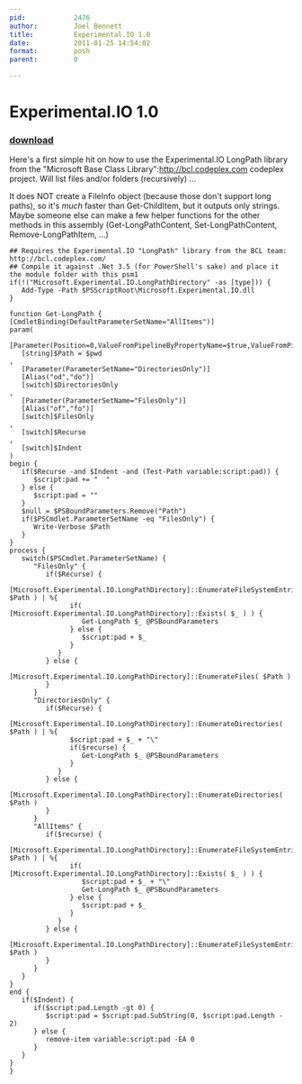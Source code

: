 ```yaml
---
pid:            2476
author:         Joel Bennett
title:          Experimental.IO 1.0
date:           2011-01-25 14:54:02
format:         posh
parent:         0

---
```


# Experimental.IO 1.0

### [download](//scripts/2476.ps1)

Here's a first simple hit on how to use the Experimental.IO LongPath library from the "Microsoft Base Class Library":http://bcl.codeplex.com codeplex project.  Will list files and/or folders (recursively) ... 

It does NOT create a FileInfo object (because those don't support long paths), so it's *much* faster than Get-ChildItem, but it outputs only strings. Maybe someone else can make a few helper functions for the other methods in this assembly (Get-LongPathContent, Set-LongPathContent, Remove-LongPathItem, ...)

```posh
## Requires the Experimental.IO "LongPath" library from the BCL team: http://bcl.codeplex.com/
## Compile it against .Net 3.5 (for PowerShell's sake) and place it the module folder with this psm1
if(!("Microsoft.Experimental.IO.LongPathDirectory" -as [type])) {
   Add-Type -Path $PSScriptRoot\Microsoft.Experimental.IO.dll
}

function Get-LongPath {
[CmdletBinding(DefaultParameterSetName="AllItems")]
param(
   [Parameter(Position=0,ValueFromPipelineByPropertyName=$true,ValueFromPipeline=$true)]
   [string]$Path = $pwd
, 
   [Parameter(ParameterSetName="DirectoriesOnly")]
   [Alias("od","do")]
   [switch]$DirectoriesOnly
, 
   [Parameter(ParameterSetName="FilesOnly")]
   [Alias("of","fo")]
   [switch]$FilesOnly
,
   [switch]$Recurse
,
   [switch]$Indent
)
begin {
   if($Recurse -and $Indent -and (Test-Path variable:script:pad)) {
      $script:pad += "  "
   } else {
      $script:pad = ""
   }
   $null = $PSBoundParameters.Remove("Path")
   if($PSCmdlet.ParameterSetName -eq "FilesOnly") {
      Write-Verbose $Path
   }
}
process {
   switch($PSCmdlet.ParameterSetName) {
      "FilesOnly" {
         if($Recurse) {
            [Microsoft.Experimental.IO.LongPathDirectory]::EnumerateFileSystemEntries( $Path ) | %{ 
               if( [Microsoft.Experimental.IO.LongPathDirectory]::Exists( $_ ) ) {
                  Get-LongPath $_ @PSBoundParameters
               } else {
                  $script:pad + $_
               }
            }
         } else {
            [Microsoft.Experimental.IO.LongPathDirectory]::EnumerateFiles( $Path )
         }
      }
      "DirectoriesOnly" {
         if($Recurse) {
            [Microsoft.Experimental.IO.LongPathDirectory]::EnumerateDirectories( $Path ) | %{ 
               $script:pad + $_ + "\"
               if($recurse) {
                  Get-LongPath $_ @PSBoundParameters
               }
            }
         } else {
            [Microsoft.Experimental.IO.LongPathDirectory]::EnumerateDirectories( $Path )
         }
      }
      "AllItems" {
         if($recurse) {
            [Microsoft.Experimental.IO.LongPathDirectory]::EnumerateFileSystemEntries( $Path ) | %{ 
               if( [Microsoft.Experimental.IO.LongPathDirectory]::Exists( $_ ) ) {
                  $script:pad + $_ + "\"
                  Get-LongPath $_ @PSBoundParameters
               } else {
                  $script:pad + $_
               }
            }
         } else { 
            [Microsoft.Experimental.IO.LongPathDirectory]::EnumerateFileSystemEntries( $Path )
         }
      }
   }
}
end {
   if($Indent) {
      if($script:pad.Length -gt 0) {
         $script:pad = $script:pad.SubString(0, $script:pad.Length - 2)
      } else {
         remove-item variable:script:pad -EA 0
      }
   }
}
}

```
